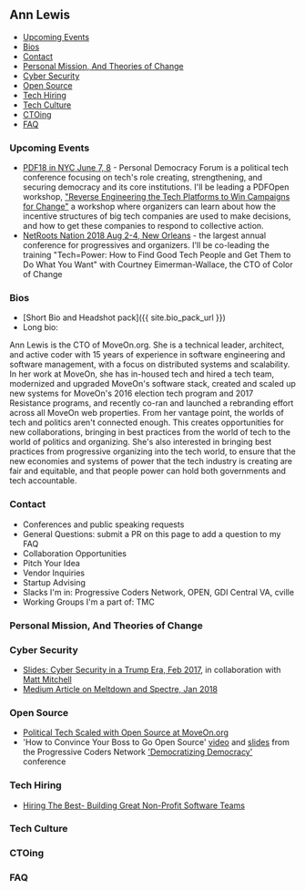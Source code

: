 ## Ann Lewis

- [Upcoming Events](#upcoming-events)
- [Bios](#bios)
- [Contact](#contact)
- [Personal Mission, And Theories of Change](#-personal-mission-and-theories-of-change)
- [Cyber Security](#cyber-security)
- [Open Source](#open-source)
- [Tech Hiring](#tech-hiring)
- [Tech Culture](#tech-culture)
- [CTOing](#ctoing)
- [FAQ](#faq)

### Upcoming Events

- [PDF18 in NYC June 7, 8](https://www.pdf-18.com/) - Personal Democracy Forum is a political tech conference focusing on tech's role creating, strengthening, and securing democracy and its core institutions. I'll be leading a PDFOpen workshop, ["Reverse Engineering the Tech Platforms to Win Campaigns for Change"](https://community.pdf-18.com/c/pdfopen/reverse-engineer-tech-platforms-to-win-campaigns
) a workshop where organizers can learn about how the incentive structures of big tech companies are used to make decisions, and how to get these companies to respond to collective action. 
- [NetRoots Nation 2018 Aug 2-4, New Orleans](https://www.netrootsnation.org/) - the largest annual conference for progressives and organizers. I'll be co-leading the training "Tech=Power: How to Find Good Tech People and Get Them to Do What You Want" with Courtney Eimerman-Wallace, the CTO of Color of Change

### Bios

- [Short Bio and Headshot pack]({{ site.bio_pack_url }})
- Long bio:

Ann Lewis is the CTO of MoveOn.org. She is a technical leader, architect, and active coder with 15 years of experience in software engineering and software management, with a focus on distributed systems and scalability. In her work at MoveOn, she has in-housed tech and hired a tech team, modernized and upgraded MoveOn's software stack, created and scaled up new systems for MoveOn's 2016 election tech program and 2017 Resistance programs, and recently co-ran and launched a rebranding effort across all MoveOn web properties. From her vantage point, the worlds of tech and politics aren't connected enough. This creates opportunities for new collaborations, bringing in best practices from the world of tech to the world of politics and organizing. She's also interested in bringing best practices from progressive organizing into the tech world, to ensure that the new economies and systems of power that the tech industry is creating are fair and equitable, and that people power can hold both governments and tech accountable.

### Contact

- Conferences and public speaking requests
- General Questions: submit a PR on this page to add a question to my FAQ
- Collaboration Opportunities
- Pitch Your Idea
- Vendor Inquiries
- Startup Advising
- Slacks I'm in: Progressive Coders Network, OPEN, GDI Central VA, cville
- Working Groups I'm a part of: TMC

### Personal Mission, And Theories of Change

### Cyber Security 

- [Slides: Cyber Security in a Trump Era, Feb 2017](https://docs.google.com/presentation/d/1c-FxIkHdGHlZGygDuLuNylOqNsz7Z24wmkQM7hMgBe8/edit#slide=id.p), in collaboration with [Matt Mitchell](https://twitter.com/geminiimatt) 
- [Medium Article on Meltdown and Spectre, Jan 2018](https://medium.com/@ann_lewis/meltdown-and-spectre-what-you-can-do-to-protect-yourself-df143b8584ff)

### Open Source

- [Political Tech Scaled with Open Source at MoveOn.org](https://medium.com/@ann_lewis/political-tech-scaled-with-open-source-at-moveon-org-d29542a533ae)
- 'How to Convince Your Boss to Go Open Source' [video](https://www.youtube.com/watch?v=aBcvLu7FXro) and [slides](https://docs.google.com/presentation/d/1Z8558amnTZDabUfA7nx0QMF0Hi8xLsrgUlY8LySctHo/edit) from the Progressive Coders Network ['Democratizing Democracy'](https://democratizingdemocracy.com) conference 

### Tech Hiring

- [Hiring The Best- Building Great Non-Profit Software Teams](https://docs.google.com/presentation/d/1qFf5M5QZ-wFjMJUE_vr5YkIhuVJgdi9ORp-wdr4RbAY/edit?ouid=103215467698179862343&usp=sheets_home&ths=true)

### Tech Culture

### CTOing

### FAQ